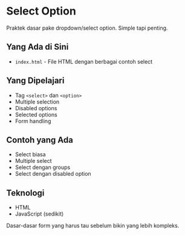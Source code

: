 # Select Option

Praktek dasar pake dropdown/select option. Simple tapi penting.

## Yang Ada di Sini

- `index.html` - File HTML dengan berbagai contoh select

## Yang Dipelajari

- Tag `<select>` dan `<option>`
- Multiple selection
- Disabled options
- Selected options
- Form handling

## Contoh yang Ada

- Select biasa
- Multiple select
- Select dengan groups
- Select dengan disabled option

## Teknologi

- HTML
- JavaScript (sedikit)

Dasar-dasar form yang harus tau sebelum bikin yang lebih kompleks.
